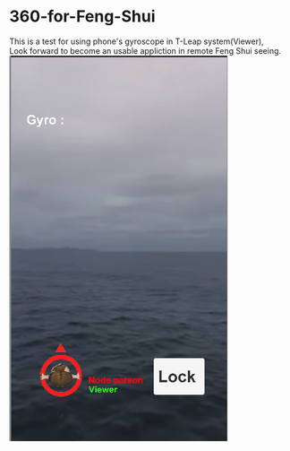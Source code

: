 # 360-for-Feng-Shui

This is a test for using phone's gyroscope in T-Leap system(Viewer),   
Look forward to become an usable appliction in remote Feng Shui seeing.
![DemoPic](pic/01.png)

